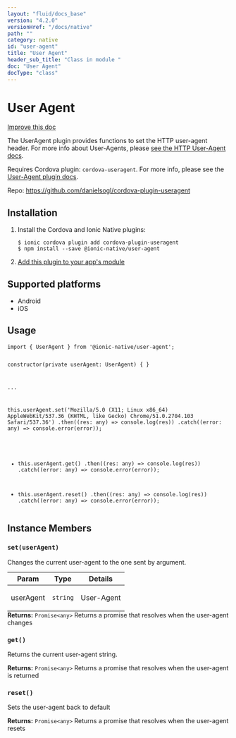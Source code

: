 ```yaml
---
layout: "fluid/docs_base"
version: "4.2.0"
versionHref: "/docs/native"
path: ""
category: native
id: "user-agent"
title: "User Agent"
header_sub_title: "Class in module "
doc: "User Agent"
docType: "class"
---
```


<h1 class="api-title">User Agent</h1>

<a class="improve-v2-docs" href="http://github.com/ionic-team/ionic-native/edit/master/src/@ionic-native/plugins/user-agent/index.ts#L1">
  Improve this doc
</a>







<p>The UserAgent plugin provides functions to set the HTTP  user-agent header. For more info about User-Agents, please <a href="https://developer.mozilla.org/en-US/docs/Web/HTTP/Headers/User-Agent">see the HTTP User-Agent docs</a>.</p>
<p>Requires Cordova plugin: <code>cordova-useragent</code>. For more info, please see the <a href="https://github.com/LouisT/cordova-useragent">User-Agent plugin docs</a>.</p>


<p>Repo:
  <a href="https://github.com/danielsogl/cordova-plugin-useragent">
    https://github.com/danielsogl/cordova-plugin-useragent
  </a>
</p>


<h2><a class="anchor" name="installation" href="#installation"></a>Installation</h2>
<ol class="installation">
  <li>Install the Cordova and Ionic Native plugins:<br>
    <pre><code class="nohighlight">$ ionic cordova plugin add cordova-plugin-useragent
$ npm install --save @ionic-native/user-agent
</code></pre>
  </li>
  <li><a href="https://ionicframework.com/docs/native/#Add_Plugins_to_Your_App_Module">Add this plugin to your app's module</a></li>
</ol>



<h2><a class="anchor" name="platforms" href="#platforms"></a>Supported platforms</h2>
<ul>
  <li>Android</li><li>iOS</li>
</ul>






<h2><a class="anchor" name="usage" href="#usage"></a>Usage</h2>
<pre><code class="lang-typescript">import { UserAgent } from &#39;@ionic-native/user-agent&#39;;


constructor(private userAgent: UserAgent) { }

...


this.userAgent.set(&#39;Mozilla/5.0 (X11; Linux x86_64) AppleWebKit/537.36 (KHTML, like Gecko) Chrome/51.0.2704.103 Safari/537.36&#39;)
  .then((res: any) =&gt; console.log(res))
  .catch((error: any) =&gt; console.error(error));

* this.userAgent.get()
  .then((res: any) =&gt; console.log(res))
  .catch((error: any) =&gt; console.error(error));

* this.userAgent.reset()
  .then((res: any) =&gt; console.log(res))
  .catch((error: any) =&gt; console.error(error));
</code></pre>








<h2><a class="anchor" name="instance-members" href="#instance-members"></a>Instance Members</h2>
<h3><a class="anchor" name="set" href="#set"></a><code>set(userAgent)</code></h3>


Changes the current user-agent to the one sent by argument.
<table class="table param-table" style="margin:0;">
  <thead>
  <tr>
    <th>Param</th>
    <th>Type</th>
    <th>Details</th>
  </tr>
  </thead>
  <tbody>
  <tr>
    <td>
      userAgent</td>
    <td>
      <code>string</code>
    </td>
    <td>
      <p>User-Agent</p>
</td>
  </tr>
  </tbody>
</table>

<div class="return-value" markdown="1">
  <i class="icon ion-arrow-return-left"></i>
  <b>Returns:</b> <code>Promise&lt;any&gt;</code> Returns a promise that resolves when the user-agent changes
</div><h3><a class="anchor" name="get" href="#get"></a><code>get()</code></h3>


Returns the current user-agent string.


<div class="return-value" markdown="1">
  <i class="icon ion-arrow-return-left"></i>
  <b>Returns:</b> <code>Promise&lt;any&gt;</code> Returns a promise that resolves when the user-agent is returned
</div><h3><a class="anchor" name="reset" href="#reset"></a><code>reset()</code></h3>


Sets the user-agent back to default


<div class="return-value" markdown="1">
  <i class="icon ion-arrow-return-left"></i>
  <b>Returns:</b> <code>Promise&lt;any&gt;</code> Returns a promise that resolves when the user-agent resets
</div>






